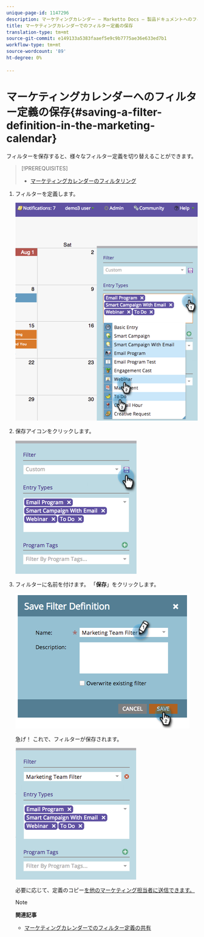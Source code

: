 ```yaml
---
unique-page-id: 1147296
description: マーケティングカレンダー — Marketto Docs — 製品ドキュメントへのフィルター定義の保存
title: マーケティングカレンダーでのフィルター定義の保存
translation-type: tm+mt
source-git-commit: e149133a5383faaef5e9c9b7775ae36e633ed7b1
workflow-type: tm+mt
source-wordcount: '89'
ht-degree: 0%

---
```



# マーケティングカレンダーへのフィルター定義の保存{#saving-a-filter-definition-in-the-marketing-calendar}

フィルターを保存すると、様々なフィルター定義を切り替えることができます。

>[!PREREQUISITES]
>
>* [マーケティングカレンダーのフィルタリング](filtering-the-marketing-calendar.md)

>



1. フィルターを定義します。

   ![](assets/image2014-9-24-10-3a50-3a49.png)

1. 保存アイコンをクリックします。

   ![](assets/image2014-9-24-10-3a50-3a57.png)

1. フィルターに名前を付けます。 「**保存**」をクリックします。

   ![](assets/image2014-9-24-10-3a51-3a3.png)

   急げ！ これで、フィルターが保存されます。

   ![](assets/image2014-9-24-10-3a51-3a12.png)

   必要に応じて、定義のコピー[を他のマーケティング担当者に送信できます。](sharing-a-filter-definition-in-the-marketing-calendar.md)

   >[!NOTE]
   >
   >**関連記事**
   >
   >    
   >    
   >    * [マーケティングカレンダーでのフィルター定義の共有](sharing-a-filter-definition-in-the-marketing-calendar.md)


